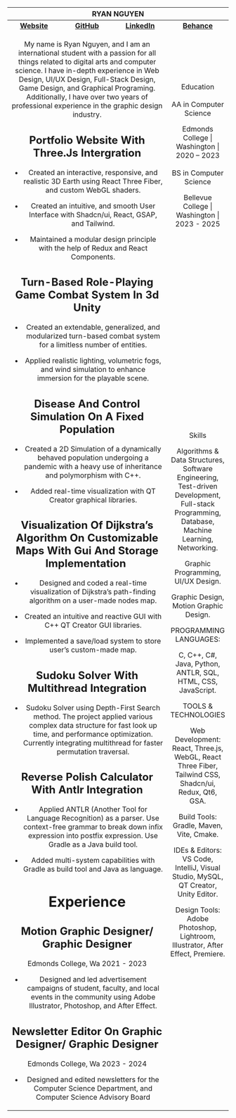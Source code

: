 <table>
<colgroup>
<col style="width: 25%" />
<col style="width: 25%" />
<col style="width: 25%" />
<col style="width: 25%" />
</colgroup>
<thead>
<tr>
<th colspan="4" style="text-align: center;">RYAN NGUYEN</th>
</tr>
</thead>
<tbody>
<tr>
<td style="text-align: center;"><a
href="https://ryannguyen.dev/"><strong>Website</strong></a></td>
<td style="text-align: center;"><a
href="https://github.com/Th-nguyen-Dev"><strong>GitHub</strong></a></td>
<td style="text-align: center;"><a
href="https://www.linkedin.com/in/hung-nguyen-dev/"><strong>LinkedIn</strong></a></td>
<td style="text-align: center;"><a
href="https://www.behance.net/ryannguyen35"><strong>Behance</strong></a></td>
</tr>
<tr>
<td colspan="3" rowspan="2" style="text-align: center;"><p>My name is
Ryan Nguyen, and I am an international student with a passion for all
things related to digital arts and computer science. I have in-depth
experience in Web Design, UI/UX Design, Full-Stack Design, Game Design,
and Graphical Programing. Additionally, I have over two years of
professional experience in the graphic design industry.</p>
<h2 id="portfolio-website-with-three.js-intergration">Portfolio Website
With Three.Js Intergration</h2>
<ul>
<li><p>Created an interactive, responsive, and realistic 3D Earth using
React Three Fiber, and custom WebGL shaders.</p></li>
<li><p>Created an intuitive, and smooth User Interface with Shadcn/ui,
React, GSAP, and Tailwind.</p></li>
<li><p>Maintained a modular design principle with the help of Redux and
React Components.</p></li>
</ul>
<h2
id="turn-based-role-playing-game-combat-system-in-3d-unity">Turn-Based
Role-Playing Game Combat System In 3d Unity</h2>
<ul>
<li><p>Created an extendable, generalized, and modularized turn-based
combat system for a limitless number of entities.</p></li>
<li><p>Applied realistic lighting, volumetric fogs, and wind simulation
to enhance immersion for the playable scene.</p></li>
</ul>
<h2 id="disease-and-control-simulation-on-a-fixed-population">Disease
And Control Simulation On A Fixed Population</h2>
<ul>
<li><p>Created a 2D Simulation of a dynamically behaved population
undergoing a pandemic with a heavy use of inheritance and polymorphism
with C++.</p></li>
<li><p>Added real-time visualization with QT Creator graphical
libraries.</p></li>
</ul>
<h2
id="visualization-of-dijkstras-algorithm-on-customizable-maps-with-gui-and-storage-implementation">Visualization
Of Dijkstra’s Algorithm On Customizable Maps With Gui And Storage
Implementation </h2>
<ul>
<li><p>Designed and coded a real-time visualization of Dijkstra’s
path-finding algorithm on a user-made nodes map.</p></li>
<li><p>Created an intuitive and reactive GUI with C++ QT Creator GUI
libraries.</p></li>
<li><p>Implemented a save/load system to store user’s custom-made
map.</p></li>
</ul>
<h2 id="sudoku-solver-with-multithread-integration">Sudoku Solver With
Multithread Integration</h2>
<ul>
<li><p>Sudoku Solver using Depth-First Search method. The project
applied various complex data structure for fast look up time, and
performance optimization. Currently integrating multithread for faster
permutation traversal.</p></li>
</ul>
<h2 id="reverse-polish-calculator-with-antlr-integration">Reverse Polish
Calculator With Antlr Integration</h2>
<ul>
<li><p>Applied ANTLR (Another Tool for Language Recognition) as a
parser. Use context-free grammar to break down infix expression into
postfix expression. Use Gradle as a Java build tool.</p></li>
<li><p>Added multi-system capabilities with Gradle as build tool and
Java as language.</p></li>
</ul>
<h1 id="experience">Experience</h1>
<h2 id="motion-graphic-designer-graphic-designer">Motion Graphic
Designer/ Graphic Designer</h2>
<p>Edmonds College, Wa 2021 - 2023</p>
<ul>
<li><p>Designed and led advertisement campaigns of student, faculty, and
local events in the community using Adobe Illustrator, Photoshop, and
After Effect.</p></li>
</ul>
<h2
id="newsletter-editor-on-graphic-designer-graphic-designer">Newsletter
Editor On Graphic Designer/ Graphic Designer</h2>
<p>Edmonds College, Wa 2023 - 2024</p>
<ul>
<li><p>Designed and edited newsletters for the Computer Science
Department, and Computer Science Advisory Board</p></li>
</ul></td>
<td style="text-align: center;"><p>Education<br />
<br />
AA in Computer Science</p>
<p>Edmonds College | Washington | 2020 – 2023<br />
<br />
BS in Computer Science</p>
<p>Bellevue College | Washington | 2023 - 2025</p></td>
</tr>
<tr>
<td style="text-align: center;"><p>Skills</p>
<p>Algorithms &amp; Data Structures, Software Engineering, Test-driven
Development, Full-stack Programming, Database, Machine Learning,
Networking.</p>
<p>Graphic Programming, UI/UX Design.</p>
<p>Graphic Design, Motion Graphic Design.</p>
<p>PROGRAMMING LANGUAGES:</p>
<p>C, C++, C#, Java, Python, ANTLR, SQL, HTML, CSS, JavaScript.</p>
<p>TOOLS &amp; TECHNOLOGIES</p>
<p>Web Development: React, Three.js, WebGL, React Three Fiber, Tailwind
CSS, Shadcn/ui, Redux, Qt6, GSA.</p>
<p>Build Tools: Gradle, Maven, Vite, Cmake.</p>
<p>IDEs &amp; Editors: VS Code, IntelliJ, Visual Studio, MySQL, QT
Creator, Unity Editor.</p>
<p>Design Tools: Adobe Photoshop, Lightroom, Illustrator, After Effect,
Premiere.</p></td>
</tr>
</tbody>
</table>
